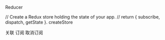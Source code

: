 Reducer


// Create a Redux store holding the state of your app.
// return  { subscribe, dispatch, getState }.
createStore


关联 订阅 取消订阅